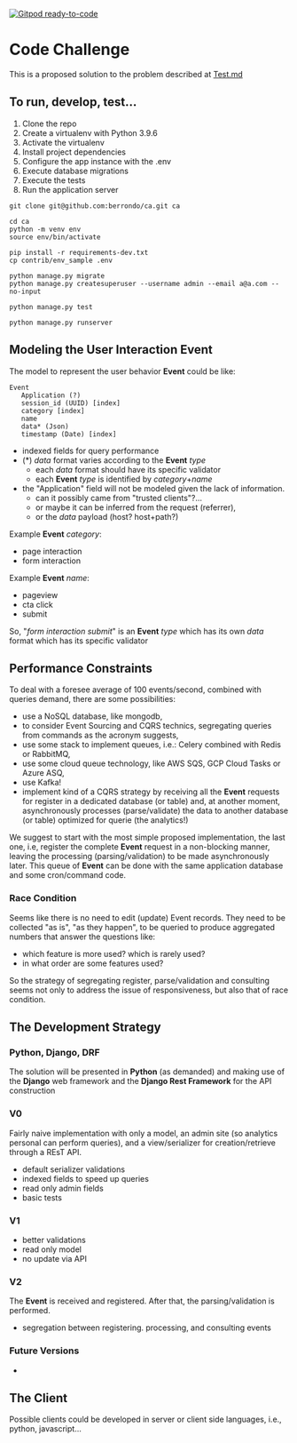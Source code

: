 [![Gitpod ready-to-code](https://img.shields.io/badge/Gitpod-ready--to--code-blue?logo=gitpod)](https://gitpod.io/#https://github.com/berrondo/ca)


# Code Challenge

This is a proposed solution to the problem described at [Test.md](Test.md)

## To run, develop, test...

1. Clone the repo
2. Create a virtualenv with Python 3.9.6
3. Activate the virtualenv
4. Install project dependencies
5. Configure the app instance with the .env
6. Execute database migrations   
7. Execute the tests
8. Run the application server

```console
git clone git@github.com:berrondo/ca.git ca

cd ca
python -m venv env
source env/bin/activate

pip install -r requirements-dev.txt
cp contrib/env_sample .env

python manage.py migrate
python manage.py createsuperuser --username admin --email a@a.com --no-input

python manage.py test

python manage.py runserver
```

## **Modeling the User Interaction Event**

The model to represent the user behavior **Event** could be like:

```
Event
   Application (?)
   session_id (UUID) [index]
   category [index]
   name
   data* (Json)
   timestamp (Date) [index]
```

- indexed fields for query performance
- (*) *data* format varies according to the **Event** *type*
  - each *data* format should have its specific validator
  - each **Event** *type* is identified by *category*+*name*
- the "Application" field will not be modeled given the lack of information.
  - can it possibly came from "trusted clients"?...
  - or maybe it can be inferred from the request (referrer), 
  - or the *data* payload (host? host+path?)

Example **Event** *category*:
 - page interaction
 - form interaction

Example **Event** *name*:
 - pageview
 - cta click
 - submit

So, "*form interaction submit*" is an **Event**  *type* which has its own *data* format which has its specific validator

## **Performance Constraints**

To deal with a foresee average of 100 events/second, combined with queries demand, there are some possibilities:

 - use a NoSQL database, like mongodb,
 - to consider Event Sourcing and CQRS technics, segregating queries from commands as the acronym suggests,
 - use some stack to implement queues, i.e.: Celery combined with Redis or RabbitMQ,
 - use some cloud queue technology, like AWS SQS, GCP Cloud Tasks or Azure ASQ,
 - use Kafka!
 - implement kind of a CQRS strategy by receiving all the **Event** requests for register in a dedicated database (or table) and, at another moment, asynchronously processes (parse/validate) the data to another database (or table) optimized for querie (the analytics!)

We suggest to start with the most simple proposed implementation, the last one, i.e,  register the complete **Event** request in a non-blocking manner, leaving the processing (parsing/validation) to be made asynchronously later. This queue of **Event** can be done with the same application database and some cron/command code.

### Race Condition

Seems like there is no need to edit (update) Event records. They need to be collected "as is", "as they happen", to be queried to produce aggregated numbers that answer the questions like:

- which feature is more used? which is rarely used?
- in what order are some features used?

So the strategy of segregating register, parse/validation and consulting seems not only to address the issue of responsiveness, but also that of race condition.

## **The Development Strategy**

### **Python, Django, DRF**

The solution will be presented in **Python** (as demanded) and making use of the **Django** web framework and the **Django Rest Framework** for the API construction

### **V0**

Fairly naive implementation with only a model, an admin site (so analytics personal can perform queries), and a view/serializer for creation/retrieve through a REsT API.

- default serializer validations
- indexed fields to speed up queries
- read only admin fields
- basic tests

### **V1**

- better validations
- read only model
- no update via API

### **V2**

The **Event** is received and registered. After that, the parsing/validation is performed.

- segregation between registering. processing, and consulting events

### **Future Versions**

- 

## **The Client**

Possible clients could be developed in server or client side languages, i.e., python, javascript...
